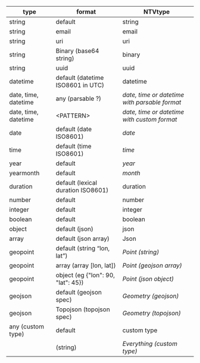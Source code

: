 
| type                 | format                             | NTVtype                                       |
|----------------------|------------------------------------|-----------------------------------------------|
| string               | default                            | string                                        |
| string               | email                              | email                                         |
| string               | uri                                | uri                                           |
| string               | Binary (base64 string)             | binary                                        |
| string               | uuid                               | uuid                                          |
| datetime             | default (datetime ISO8601 in UTC)  | datetime                                      |
| date, time, datetime | any (parsable ?)                   | *date, time or datetime with parsable format* |
| date, time, datetime | \<PATTERN\>                        | *date, time or datetime with custom format*   |
| date                 | default (date ISO8601)             | *date*                                        |
| time                 | default (time ISO8601)             | *time*                                        |
| year                 | default                            | *year*                                        |
| yearmonth            | default                            | *month*                                       |
| duration             | default (lexical duration ISO8601) | duration                                      |
| number               | default                            | number                                        |
| integer              | default                            | integer                                       |
| boolean              | default                            | boolean                                       |
| object               | default (json)                     | json                                          |
| array                | default (json array)               | Json                                          |
| geopoint             | default (string “lon, lat”)        | *Point (string)*                              |
| geopoint             | array (array [lon, lat])           | *Point (geojson array)*                       |
| geopoint             | object (eg {"lon": 90, "lat": 45}) | *Point (json object)*                         |
| geojson              | default (geojson spec)             | *Geometry (geojson)*                          |
| geojson              | Topojson (topojson spec)           | *Geometry (topojson)*                         |
| any (custom type)    | default                            | custom type                                   |
| <any>                | <any> (string)                     | *Everything (custom type)*                    |



